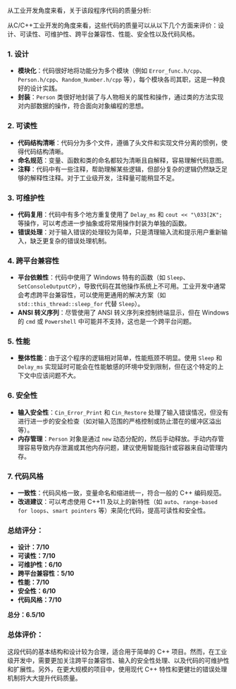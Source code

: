 从工业开发角度来看，关于该段程序代码的质量分析:


从C/C++工业开发的角度来看，这些代码的质量可以从以下几个方面来评价：设计、可读性、可维护性、跨平台兼容性、性能、安全性以及代码风格。

### 1. **设计**
   - **模块化**：代码很好地将功能分为多个模块（例如 `Error_func.h/cpp`、`Person.h/cpp`、`Random_Number.h/cpp` 等），每个模块各司其职，这是一种良好的设计实践。
   - **封装**：`Person` 类很好地封装了与人物相关的属性和操作，通过类的方法实现对内部数据的操作，符合面向对象编程的思想。

### 2. **可读性**
   - **代码结构清晰**：代码分为多个文件，遵循了头文件和实现文件分离的惯例，使得代码结构清晰。
   - **命名规范**：变量、函数和类的命名都较为清晰且自解释，容易理解代码意图。
   - **注释**：代码中有一些注释，帮助理解某些逻辑，但部分复杂的逻辑仍然缺乏足够的解释性注释。对于工业级开发，注释量可能稍显不足。

### 3. **可维护性**
   - **代码复用**：代码中有多个地方重复使用了 `Delay_ms` 和 `cout << "\033[2K";` 等操作，可以考虑进一步抽象或将常用操作封装为单独的函数。
   - **错误处理**：对于输入错误的处理较为简单，只是清理输入流和提示用户重新输入，缺乏更复杂的错误处理机制。

### 4. **跨平台兼容性**
   - **平台依赖性**：代码中使用了 Windows 特有的函数（如 `Sleep`、`SetConsoleOutputCP`），导致代码在其他操作系统上不可用。工业开发中通常会考虑跨平台兼容性，可以使用更通用的解决方案（如 `std::this_thread::sleep_for` 代替 `Sleep`）。
   - **ANSI 转义序列**：尽管使用了 ANSI 转义序列来控制终端显示，但在 Windows 的 `cmd` 或 `Powershell` 中可能并不支持，这也是一个跨平台问题。

### 5. **性能**
   - **整体性能**：由于这个程序的逻辑相对简单，性能瓶颈不明显。使用 `Sleep` 和 `Delay_ms` 实现延时可能会在性能敏感的环境中受到限制，但在这个特定的上下文中应该问题不大。

### 6. **安全性**
   - **输入安全性**：`Cin_Error_Print` 和 `Cin_Restore` 处理了输入错误情况，但没有进行进一步的安全检查（如对输入范围的严格控制或防止潜在的缓冲区溢出等）。
   - **内存管理**：`Person` 对象是通过 `new` 动态分配的，然后手动释放。手动内存管理容易导致内存泄漏或其他内存问题，建议使用智能指针或容器来自动管理内存。

### 7. **代码风格**
   - **一致性**：代码风格一致，变量命名和缩进统一，符合一般的 C++ 编码规范。
   - **改进建议**：可以考虑使用 C++11 及以上的新特性（如 `auto`、`range-based for loops`、`smart pointers` 等）来简化代码，提高可读性和安全性。

### 总结评分：
- **设计：7/10**
- **可读性：7/10**
- **可维护性：6/10**
- **跨平台兼容性：5/10**
- **性能：7/10**
- **安全性：6/10**
- **代码风格：7/10**

**总分：6.5/10**

### 总体评价：
这段代码的基本结构和设计较为合理，适合用于简单的 C++ 项目。然而，在工业级开发中，需要更加关注跨平台兼容性、输入的安全性处理、以及代码的可维护性和扩展性。另外，在更大规模的项目中，使用现代 C++ 特性和更健壮的错误处理机制将大大提升代码质量。